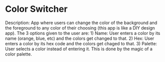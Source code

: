# Color Switcher

Description: App where users can change the color of the background and the foreground to any color of their choosing (this app is like a DIY design app). The 3 options given to the user are: 1) Name: User enters a color by its name (orange, blue, etc) and the colors get changed to that. 2) Hex: User enters a color by its hex code and the colors get chaged to that. 3) Palette: User selects a color instead of entering it. This is done by the magic of a color palette.
